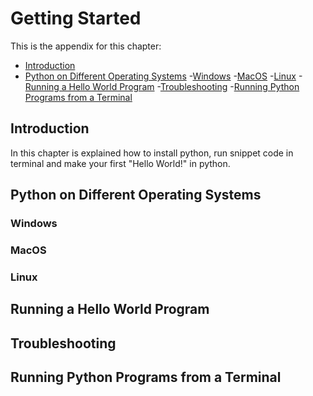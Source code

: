 # Getting Started

This is the appendix for this chapter:  
- [Introduction](#introduction)
- [Python on Different Operating Systems](#python-on-different-operating-systems)
    -[Windows](#windows)
    -[MacOS](#macos)
    -[Linux](#linux)
-[Running a Hello World Program](#running-a-hello-world-program)
-[Troubleshooting](#troubleshooting)
-[Running Python Programs from a Terminal](#running-python-programs-from-a-terminal)

## Introduction

In this chapter is explained how to install python, run snippet code in terminal and make your first "Hello World!" in python.

## Python on Different Operating Systems

### Windows

### MacOS

### Linux

## Running a Hello World Program

## Troubleshooting

## Running Python Programs from a Terminal

